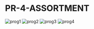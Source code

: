 # PR-4-ASSORTMENT
![prog1](https://github.com/user-attachments/assets/e5444e38-9e64-457d-9460-6003510f4763)
![prog2](https://github.com/user-attachments/assets/28bb2620-f08a-414b-9c6c-01251e88191c)
![prog3](https://github.com/user-attachments/assets/323e9d08-c837-473e-aae1-caf9d5b530af)
![prog4](https://github.com/user-attachments/assets/03a653db-e434-4a77-b78b-22db6d50cf19)


